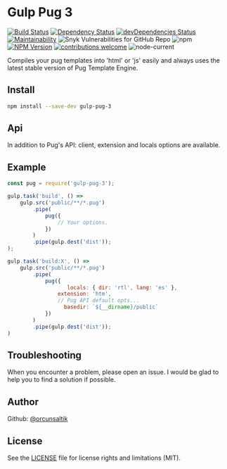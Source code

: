 # Gulp Pug 3

[![Build Status](https://travis-ci.com/orcunsaltik/gulp-pug-3.svg?branch=master)](https://travis-ci.com/orcunsaltik/gulp-pug-3)
[![Dependency Status](https://david-dm.org/orcunsaltik/gulp-pug-3.svg)](https://david-dm.org/orcunsaltik/gulp-pug-3)
[![devDependencies Status](https://david-dm.org/orcunsaltik/gulp-pug-3/dev-status.svg)](https://david-dm.org/orcunsaltik/gulp-pug-3?type=dev)
[![Maintainability](https://api.codeclimate.com/v1/badges/035ff3499e767eb6b552/maintainability)](https://codeclimate.com/github/orcunsaltik/gulp-pug-3/maintainability)
![Snyk Vulnerabilities for GitHub Repo](https://img.shields.io/snyk/vulnerabilities/github/orcunsaltik/gulp-pug-3)
![npm](https://img.shields.io/npm/dt/gulp-pug-3)
[![NPM Version](https://badge.fury.io/js/gulp-pug-3.svg?style=flat)](https://npmjs.org/package/gulp-pug-3)
[![contributions welcome](https://img.shields.io/badge/contributions-welcome-brightgreen.svg?style=flat)](https://github.com/orcunsaltik/gulp-pug-3/issues)
![node-current](https://img.shields.io/node/v/gulp-pug-3)

Compiles your pug templates into 'html' or 'js' easily and always uses the latest stable version of Pug Template Engine.

## Install

``` bash
npm install --save-dev gulp-pug-3
```

## Api

In addition to Pug's API: client, extension and locals options are available. 

## Example

```javascript
const pug = require('gulp-pug-3');

gulp.task('build', () =>
    gulp.src('public/**/*.pug')
        .pipe(
            pug({ 
                // Your options.
            })
        )
        .pipe(gulp.dest('dist'));
);

gulp.task('build:X', () => 
    gulp.src('public/**/*.pug')
        .pipe(
            pug({
                   locals: { dir: 'rtl', lang: 'es' },
                extension: 'htm',
                // Pug API default opts...
                  basedir: `${__dirname}/public`
            })
        )
        .pipe(gulp.dest('dist'));
)
```

## Troubleshooting

When you encounter a problem, please open an issue. I would be glad to help you to find a solution if possible.


## Author

Github: [@orcunsaltik](https://github.com/orcunsaltik)


## License

See the [LICENSE](LICENSE) file for license rights and limitations (MIT).
